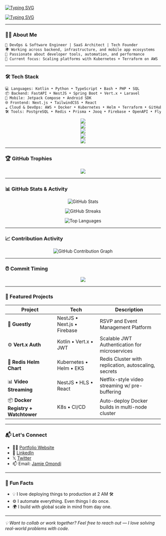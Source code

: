 <!-- TYPING ANIMATION HEADER -->

<p align="center">
  
[![Typing SVG](https://readme-typing-svg.demolab.com/?font=Fira+Code&weight=500&size=20&pause=1000&color=36BCF7FF&center=true&vCenter=true&width=500&lines=Hi%2C+I%27m+Jamie+Omondi!;Backend+%7C+DevOps+%7C+Mobile+Engineer;Kotlin+%7C+FastAPI+%7C+Next.js+%7C+Terraform+%7C+AI/ML;Always+building+things+that+scale+%F0%9F%9A%80)](https://git.io/typing-svg)

</p>

[![Typing SVG](https://readme-typing-svg.demolab.com/?font=Fira+Code&weight=500&size=20&pause=1000&color=36BCF7FF&center=true&vCenter=true&width=900&lines=Hi%2C+I%27m+Jamie+Omondi!;Backend+%7C+DevOps+%7C+Mobile+Engineer;Kotlin+%7C+FastAPI+%7C+Next.js+%7C+Terraform+%7C+AI/ML;Always+building+things+that+scale+%F0%9F%9A%80)](https://git.io/typing-svg)

---

### 👨‍💻 About Me

```txt
💼 DevOps & Software Engineer | SaaS Architect | Tech Founder  
🌍 Working across backend, infrastructure, and mobile app ecosystems  
📌 Passionate about developer tools, automation, and performance  
🚀 Current focus: Scaling platforms with Kubernetes + Terraform on AWS
````

---

### 🛠️ Tech Stack

```txt
💻 Languages: Kotlin • Python • TypeScript • Bash • PHP • SQL  
📦 Backend: FastAPI • NestJS • Spring Boot • Vert.x • Laravel  
📱 Mobile: Jetpack Compose • Android SDK  
🌐 Frontend: Next.js • TailwindCSS • React  
☁️ Cloud & DevOps: AWS • Docker • Kubernetes • Helm • Terraform • GitHub Actions  
🛠 Tools: PostgreSQL • Redis • Prisma • Jooq • Firebase • OpenAPI • Flyway
```
<p align="center"> 
<img src="https://skillicons.dev/icons?i=python,kotlin,ts,js,php,java,html,css,tailwind,bash,git,cpp,c,go" /> <br/> 
<img src="https://skillicons.dev/icons?i=nextjs,vite,react,nestjs,fastapi,flask,spring,laravel,express,bun" /> <br/>
<img src="https://skillicons.dev/icons?i=postgres,mysql,redis,firebase,mongodb,prisma" /> <br/>
<img src="https://skillicons.dev/icons?i=docker,kubernetes,terraform,linux,githubactions,jenkins,nginx,maven,gradle,androidstudio" /> <br/>
<img src="https://skillicons.dev/icons?i=kafka,arduino,rabbitmq" /> <br />
</p>

---

### 🏆 GitHub Trophies
<p align="center"> <img src="https://github-profile-trophy.vercel.app/?username=jamie-codez&theme=darkhub&row=1&column=9" /> </p>

---

### 📊 GitHub Stats & Activity

<p align="center">
  <img src="https://github-readme-stats.vercel.app/api?username=jamie-codez&show_icons=true&theme=radical&include_all_commits=true" alt="GitHub Stats" />
</p>

<p align="center">
  <img src="https://github-readme-streak-stats.herokuapp.com/?user=jamie-codez&theme=radical" alt="GitHub Streaks" />
</p>

<p align="center">
  <img src="https://github-readme-stats.vercel.app/api/top-langs/?username=jamie-codez&layout=compact&theme=radical" alt="Top Languages" />
</p>

---

### 📈 Contribution Activity

<p align="center">
  <img src="https://github-readme-activity-graph.vercel.app/graph?username=jamie-codez&theme=react-dark&custom_title=GitHub+Commit+Activity" alt="GitHub Contribution Graph" />
</p>

---

### ⏰ Commit Timing

<p align="center">
  <img src="https://ssr-contributions-svg.vercel.app/_/jamie-codez?chart=3dbar&format=svg">
</p>


---

### 🚀 Featured Projects

| Project                             | Tech                        | Description                                          |
| ----------------------------------- | --------------------------- | ---------------------------------------------------- |
| 🎉 **Guestly**                      | NestJS • Next.js • Firebase | RSVP and Event Management Platform                   |
| ⚙️ **Vert.x Auth**                  | Kotlin • Vert.x • JWT       | Scalable JWT Authentication for microservices        |
| 🧩 **Redis Helm Chart**             | Kubernetes • Helm • EKS     | Redis Cluster with replication, autoscaling, secrets |
| 📊 **Video Streaming**              | NestJS • HLS • React        | Netflix-style video streaming w/ pre-buffering       |
| 📦 **Docker Registry + Watchtower** | K8s • CI/CD                 | Auto-deploy Docker builds in multi-node cluster      |

---

### 📬 Let's Connect

* 🧑‍💻 [Portfolio Website](#)
* 💼 [LinkedIn](https://linkedin.com/in/james-omondi)
* 𝕏 [Twitter](https://x.com/JamieCodez)
* 📫 Email: [Jamie Omondi](mailto:cruiseomondi90@gmail.com)

---

### 🧠 Fun Facts

* 💡 I love deploying things to production at 2 AM 🛠️
* ⚙️ I automate everything. Even things I do once.
* 🌍 I build with global scale in mind from day one.

---

<i>💡 Want to collab or work together? Feel free to reach out — I love solving real-world problems with code.</i>
